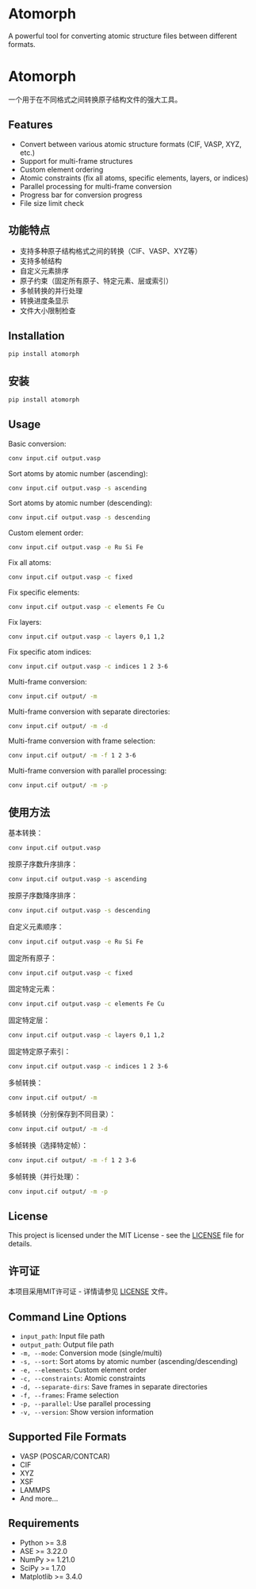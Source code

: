 # Atomorph

A powerful tool for converting atomic structure files between different formats.

# Atomorph

一个用于在不同格式之间转换原子结构文件的强大工具。

## Features

- Convert between various atomic structure formats (CIF, VASP, XYZ, etc.)
- Support for multi-frame structures
- Custom element ordering
- Atomic constraints (fix all atoms, specific elements, layers, or indices)
- Parallel processing for multi-frame conversion
- Progress bar for conversion progress
- File size limit check

## 功能特点

- 支持多种原子结构格式之间的转换（CIF、VASP、XYZ等）
- 支持多帧结构
- 自定义元素排序
- 原子约束（固定所有原子、特定元素、层或索引）
- 多帧转换的并行处理
- 转换进度条显示
- 文件大小限制检查

## Installation

```bash
pip install atomorph
```

## 安装

```bash
pip install atomorph
```

## Usage

Basic conversion:
```bash
conv input.cif output.vasp
```

Sort atoms by atomic number (ascending):
```bash
conv input.cif output.vasp -s ascending
```

Sort atoms by atomic number (descending):
```bash
conv input.cif output.vasp -s descending
```

Custom element order:
```bash
conv input.cif output.vasp -e Ru Si Fe
```

Fix all atoms:
```bash
conv input.cif output.vasp -c fixed
```

Fix specific elements:
```bash
conv input.cif output.vasp -c elements Fe Cu
```

Fix layers:
```bash
conv input.cif output.vasp -c layers 0,1 1,2
```

Fix specific atom indices:
```bash
conv input.cif output.vasp -c indices 1 2 3-6
```

Multi-frame conversion:
```bash
conv input.cif output/ -m
```

Multi-frame conversion with separate directories:
```bash
conv input.cif output/ -m -d
```

Multi-frame conversion with frame selection:
```bash
conv input.cif output/ -m -f 1 2 3-6
```

Multi-frame conversion with parallel processing:
```bash
conv input.cif output/ -m -p
```

## 使用方法

基本转换：
```bash
conv input.cif output.vasp
```

按原子序数升序排序：
```bash
conv input.cif output.vasp -s ascending
```

按原子序数降序排序：
```bash
conv input.cif output.vasp -s descending
```

自定义元素顺序：
```bash
conv input.cif output.vasp -e Ru Si Fe
```

固定所有原子：
```bash
conv input.cif output.vasp -c fixed
```

固定特定元素：
```bash
conv input.cif output.vasp -c elements Fe Cu
```

固定特定层：
```bash
conv input.cif output.vasp -c layers 0,1 1,2
```

固定特定原子索引：
```bash
conv input.cif output.vasp -c indices 1 2 3-6
```

多帧转换：
```bash
conv input.cif output/ -m
```

多帧转换（分别保存到不同目录）：
```bash
conv input.cif output/ -m -d
```

多帧转换（选择特定帧）：
```bash
conv input.cif output/ -m -f 1 2 3-6
```

多帧转换（并行处理）：
```bash
conv input.cif output/ -m -p
```

## License

This project is licensed under the MIT License - see the [LICENSE](LICENSE) file for details.

## 许可证

本项目采用MIT许可证 - 详情请参见 [LICENSE](LICENSE) 文件。

## Command Line Options

- `input_path`: Input file path
- `output_path`: Output file path
- `-m, --mode`: Conversion mode (single/multi)
- `-s, --sort`: Sort atoms by atomic number (ascending/descending)
- `-e, --elements`: Custom element order
- `-c, --constraints`: Atomic constraints
- `-d, --separate-dirs`: Save frames in separate directories
- `-f, --frames`: Frame selection
- `-p, --parallel`: Use parallel processing
- `-v, --version`: Show version information

## Supported File Formats

- VASP (POSCAR/CONTCAR)
- CIF
- XYZ
- XSF
- LAMMPS
- And more...

## Requirements

- Python >= 3.8
- ASE >= 3.22.0
- NumPy >= 1.21.0
- SciPy >= 1.7.0
- Matplotlib >= 3.4.0